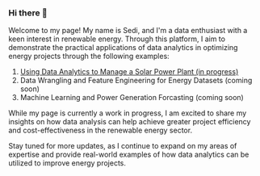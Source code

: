 ### Hi there 👋
Welcome to my page! My name is Sedi, and I'm a data enthusiast with a keen interest in renewable energy. Through this platform, I aim to demonstrate the practical applications of data analytics in optimizing energy projects through the following examples: 

1. [Using Data Analytics to Manage a Solar Power Plant (in progress)](https://github.com/sedimir/SediMir/blob/main/solar-power-generation.ipynb)
2. Data Wrangling and Feature Engineering for Energy Datasets (coming soon)
3. Machine Learning and Power Generation Forcasting (coming soon) 


While my page is currently a work in progress, I am excited to share my insights on how data analysis can help achieve greater project efficiency and cost-effectiveness in the renewable energy sector.

Stay tuned for more updates, as I continue to expand on my areas of expertise and provide real-world examples of how data analytics can be utilized to improve energy projects.


<!--
**sedimir/SediMir** is a ✨ _special_ ✨ repository because its `README.md` (this file) appears on your GitHub profile.

Here are some ideas to get you started:

- 🔭 I’m currently working on ...
- 🌱 I’m currently learning ...
- 👯 I’m looking to collaborate on ...
- 🤔 I’m looking for help with ...
- 💬 Ask me about ...
- 📫 How to reach me: ...
- 😄 Pronouns: ...
- ⚡ Fun fact: ...
-->
